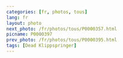 ```yaml
---
categories: [fr, photos, tous]
lang: fr
layout: photo
next_photo: /fr/photos/tous/P0000357.html
picname: P0000397
prev_photo: /fr/photos/tous/P0000395.html
tags: [Dead Klippspringer]
---
```

